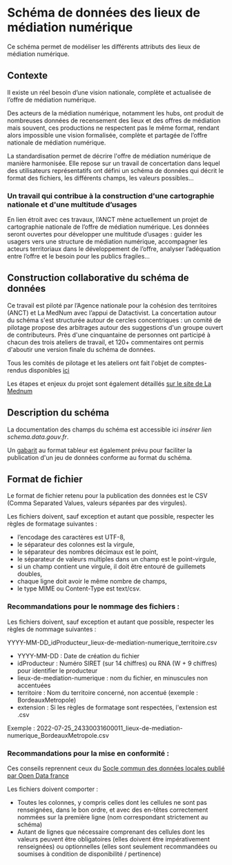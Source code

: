 <MenuSchema />

# Schéma de données des lieux de médiation numérique
Ce schéma permet de modéliser les différents attributs des lieux de médiation numérique. 

## Contexte
Il existe un réel besoin d’une vision nationale, complète et actualisée de l’offre de médiation numérique. 

Des acteurs de la médiation numérique, notamment les hubs, ont produit de nombreuses données de recensement des lieux et des offres de médiation mais souvent, ces productions ne respectent pas le même format, rendant alors impossible une vision formalisée, complète et partagée de l’offre nationale de médiation numérique. 

La standardisation permet de décrire l'offre de médiation numérique de manière harmonisée. Elle repose sur un travail de concertation dans lequel des utilisateurs représentatifs ont défini un schéma de données qui décrit le format des fichiers, les différents champs, les valeurs possibles…

### Un travail qui contribue à la construction d'une cartographie nationale et d'une multitude d’usages

En lien étroit avec ces travaux, l’ANCT mène actuellement un projet de cartographie nationale de l’offre de médiation numérique. Les données seront ouvertes pour développer une multitude d’usages : guider les usagers vers une structure de médiation numérique, accompagner les acteurs territoriaux dans le développement de l’offre, analyser l’adéquation entre l’offre et le besoin pour les publics fragiles…

## Construction collaborative du schéma de données 

Ce travail est piloté par l’Agence nationale pour la cohésion des territoires (ANCT) et La MedNum avec l’appui de Datactivist. La concertation autour du schéma s'est structurée autour de cercles concentriques : un comité de pilotage propose des arbitrages autour des suggestions d'un groupe ouvert de contributeurs. Près d'une cinquantaine de personnes ont participé à chacun des trois ateliers de travail, et 120+ commentaires ont permis d'aboutir une version finale du schéma de données.

Tous les comités de pilotage et les ateliers ont fait l'objet de comptes-rendus disponibles [ici](https://github.com/LaMednum/standard-mediation-num/tree/main/COPILAteliers) 

Les étapes et enjeux du projet sont également détaillés [sur le site de La Mednum](https://lamednum.coop/schema-de-donnees-des-lieux-de-mediation-numerique-2)

## Description du schéma

La documentation des champs du schéma est accessible ici *insérer lien schema.data.gouv.fr*. 

Un [gabarit](https://github.com/LaMednum/standard-mediation-num/blob/main/Schema_lieux_mediation_numerique_gabarit.xlsx) au format tableur est également prévu pour faciliter la publication d'un jeu de données conforme au format du schéma.

## Format de fichier

Le format de fichier retenu pour la publication des données est le CSV (Comma Separated Values, valeurs séparées par des virgules).

Les fichiers doivent, sauf exception et autant que possible, respecter les règles de formatage suivantes :

* l’encodage des caractères est UTF-8,
* le séparateur des colonnes est la virgule,
* le séparateur des nombres décimaux est le point,
* le séparateur de valeurs multiples dans un champ est le point-virgule,
* si un champ contient une virgule, il doit être entouré de guillemets doubles,
* chaque ligne doit avoir le même nombre de champs,
* le type MIME ou Content-Type est text/csv.

### Recommandations pour le nommage des fichiers :
Les fichiers doivent, sauf exception et autant que possible, respecter les règles de nommage suivantes :

YYYY-MM-DD_idProducteur_lieux-de-mediation-numerique_territoire.csv

* YYYY-MM-DD : Date de création du fichier
* idProducteur :  Numéro SIRET (sur 14 chiffres) ou RNA (W + 9 chiffres) pour identifier le producteur
* lieux-de-mediation-numerique : nom du fichier, en minuscules non accentuées
* territoire : Nom du territoire concerné, non accentué (exemple : BordeauxMetropole)
* extension : Si les règles de formatage sont respectées, l'extension est .csv

Exemple : 2022-07-25_24330031600011_lieux-de-mediation-numerique_BordeauxMetropole.csv

### Recommandations pour la mise en conformité :
Ces conseils reprennent ceux du [Socle commun des données locales publié par Open Data france](https://scdl.opendatafrance.net/docs/recommandations-relatives-aux-jeux-de-donnees.html)

Les fichiers doivent comporter :
* Toutes les colonnes, y compris celles dont les cellules ne sont pas renseignées, dans le bon ordre, et avec des en-têtes correctement nommées sur la première ligne (nom correspondant strictement au schéma)
* Autant de lignes que nécessaire comprenant des cellules dont les valeurs peuvent être obligatoires (elles doivent être impérativement renseignées) ou optionnelles (elles sont seulement recommandées ou soumises à condition de disponibilité / pertinence)

